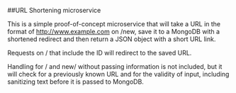 ##URL Shortening microservice

This is a simple proof-of-concept microservice that will take a URL in the 
format of http://www.example.com on /new, save it to a MongoDB with a shortened
redirect and then return a JSON object with a short URL link.

Requests on / that include the ID will redirect to the saved URL.

Handling for / and new/ without passing information is not included, but
it will check for a previously known URL and for the validity of input,
including sanitizing text before it is passed to MongoDB.